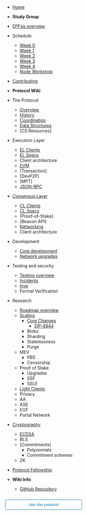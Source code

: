 - [Home](readme.md)
- **Study Group**
- [EPFsg overview](/eps/intro.md)
- Schedule
  - [Week 0](/eps/week0.md)
  - [Week 1](/eps/week1.md)
  - [Week 2](/eps/week2.md)
  - [Week 3](/eps/week3.md)
  - [Week 4](/eps/week4.md)
  - [Node Workshop](/eps/nodes_workshop.md)
- [Contributing](contributing.md)
- **Protocol Wiki**
- The Protocol
  - [Overview](/wiki/protocol/overview.md)
  - [History](/wiki/protocol/history.md)
  - [Coordination](/wiki/protocol/pm.md)
  - [Data Structures](/wiki/protocol/data-structures.md)
  - [CS Resources]
- Execution Layer
  - [EL Clients](/wiki/EL/el-clients.md)
  - [EL Specs](/wiki/EL/el-specs.md)
  - Client architecture
  - [EVM](/wiki/EL/evm.md)
  - [Transaction]
  - [DevP2P]
  - [MPT]
  - [JSON-RPC](/wiki/EL/JSON-RPC.md)
- [Consensus Layer](/wiki/CL/overview.md)
  - [CL Clients](/wiki/CL/cl-clients.md)
  - [CL Specs](/wiki/CL/cl-specs.md)
  - [Proof-of-Stake]
  - [Beacon API]
  - [Networking](/wiki/CL/cl-networking.md)
  - Client architecture
- Development
  - [Core development](/wiki/dev/core-development.md)
  - [Network upgrades](/wiki/dev/upgrades.md)
- Testing and security
  - [Testing overview](/wiki/testing/overview.md)
  - [Incidents](/wiki/testing/incidents.md)
  - [hive](/wiki/testing/hive.md)
  - Formal Verification
- Research
  - [Roadmap overview](/wiki/research/roadmap.md)
  - [Scaling](/wiki/research/scaling/scaling.md)
    - [Core Changes](/wiki/research/scaling/core-changes/core-changes.md)
      - [EIP-4844](/wiki/research/scaling/core-changes/eip-4844.md)
    - Blobs
    - Sharding
    - Statelessness
    - Purge
  - MEV
    - PBS
    - Censorship
  - Proof of Stake
    - Upgrades
    - SSF
    - SSLE
  - [Light Clients](/wiki/research/light-clients.md)
  - Privacy
  - AA
  - ASE
  - EOF
  - Portal Network
- [Cryptography](/wiki/Cryptography/intro.md)
  - [ECDSA](/wiki/Cryptography/ecdsa.md)
  - BLS
  - [Commitments]
    - Polynomials
    - Commitment schemes
  - ZK
- [Protocol Fellowship](/wiki/epf.md)

- **Wiki Info**
  - [GitHub Repository](https://github.com/eth-protocol-fellows/protocol-studies)

<form action="https://epf.wiki/#/eps/intro" target="_blank">
  <input type="submit" value="Join the protocol" style="cursor: pointer;margin-top:12px;padding:8px;background-color:#FFFFFF;border:1px solid #0374B5;border-radius:.25rem;color:#0374B5;display:inline-block;text-align:center;text-decoration:none;width:250px;-webkit-text-size-adjust:none;mso-hide:all;" />
</form>
